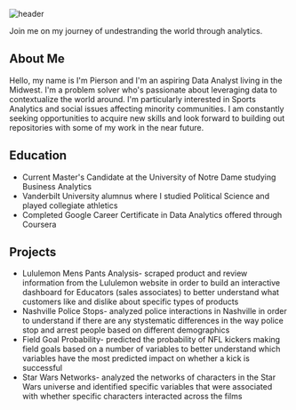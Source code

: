 ![header](https://capsule-render.vercel.app/api?type=rect&color=0C2340&text=Welcome!&fontColor=ffffff&animation=twinkling)

Join me on my journey of undestranding the world through analytics.

## About Me
Hello, my name is I'm Pierson and I'm an aspiring Data Analyst living in the Midwest. I'm a problem solver who's passionate about leveraging data to contextualize the world around. I'm particularly interested in Sports Analytics and social issues affecting minority communities. I am constantly seeking opportunities to acquire new skills and look forward to building out repositories with some of my work in the near future.

## Education
* Current Master's Candidate at the University of Notre Dame studying Business Analytics
* Vanderbilt University alumnus where I studied Political Science and played collegiate athletics
* Completed Google Career Certificate in Data Analytics offered through Coursera

## Projects
* Lululemon Mens Pants Analysis- scraped product and review information from the Lululemon website in order to build an interactive dashboard for Educators (sales associates) to better understand what customers like and dislike about specific types of products
* Nashville Police Stops- analyzed police interactions in Nashville in order to understand if there are any stystematic differences in the way police stop and arrest people based on different demographics
* Field Goal Probability- predicted the probability of NFL kickers making field goals based on a number of variables to better understand which variables have the most predicted impact on whether a kick is successful
* Star Wars Networks- analyzed the networks of characters in the Star Wars universe and identified specific variables that were associated with whether specific characters interacted across the films
